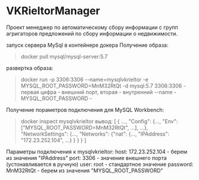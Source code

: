 # VKRieltorManager
 Проект менеджер по автоматическому сбору информации с групп агригаторов предложений по сбору информации о недвижимости.

 запуск сервера MySql в контейнере докера
 Получение образа:
 > docker pull mysql/mysql-server:5.7

 развертка образа:
 > docker run -p 3306:3306 --name=mysqlvkrieltor -e MYSQL_ROOT_PASSWORD=MnM32RtQt -d mysql:5.7
 3306:3306 - первая цифра - внешний порт, вторая - внутренний
 --name - 
 MYSQL_ROOT_PASSWORD - 

 Получение пораметров подключения для MySQL Workbench:
 > docker inspect mysqlvkrieltor
 вывод:
 [
    {
        ...,
        "Config": {..., "Env": ["MYSQL_ROOT_PASSWORD=MnM32RtQt", ...], ...},
        "NetworkSettings": {..., "Networks": {"nat": {..., "IPAddress": "172.23.252.104", ...} } }
    }
 ]
 
 Параметры подключения к mysqlvkrieltor: 
 host: 172.23.252.104 - берем из значения "IPAddress"
 port: 3306 - значение внешнего порта (устонавливается в ручную)
 user: root - стандартное значение
 password: MnM32RtQt - берем из значения "MYSQL_ROOT_PASSWORD"
